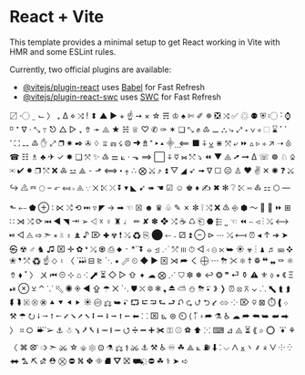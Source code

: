 # React + Vite

This template provides a minimal setup to get React working in Vite with HMR and some ESLint rules.

Currently, two official plugins are available:

- [@vitejs/plugin-react](https://github.com/vitejs/vite-plugin-react/blob/main/packages/plugin-react/README.md) uses [Babel](https://babeljs.io/) for Fast Refresh
- [@vitejs/plugin-react-swc](https://github.com/vitejs/vite-plugin-react-swc) uses [SWC](https://swc.rs/) for Fast Refresh

〼 〮 ˷ ⌙ 〉 ₊ ∆ ⋄ ⤨ ! ⬍ ▲ ▶ + ☝ ➙ × ☆ ☴ ♔ ♠ ✄ ✐ ✵ ❎ ⤨ ✅ ♲ ⚉
⛨ 〯 ˸ ⌚ ⸋ ⁺ ∇ ⋅ ⤡ ߹ ⎋ △ ▷ ₊ ⇮ ➛ ⨻ ★ ☵ ♕ ♡ ✆ ✑ ✶ ❏ ⤡ ✊ ♳ ⚊
⛬ ߴ ˹ ⌛ ⬚ ⧾ ∨ ⋆ ⤢ ⤷ ⸎ ▴ ▸ ⁺ ⇯ ➜ ⨷ ☇ ☶ ♖ ♢ ✇ ✒ ✷ ❐ ⤢ ✋ ♴ ⚋
⛶ ߵ ⃨ ⟸ ⬛ ⨣ ⩣ ⋇ ⤧ ⤶ ⏩ ▵ ▹ ⧾ ↗ ➝ ⨶ ☎ ☷ ♗ ♣ ✈ ✓ ✸ ❑ ⤧ ✨ ♵ ⚌
⟀ ‧ ⬎ ⟹ ⬜ ⨤ ⩢ ⋈ ⤲ ⤵ ⏪ ▼ ⨹ ➚ ➞ ∆ ☏ ☸ ♘ ♤ ✉ ✔ ✹ ❒ ⤲ ❌ ♶ ⚍
⟁ ⁃ ⬏ ⟺ ⬝ ⨥ ∴ ⨂ ⤩ ⤴ ⏫ ▽ ◢ ➶ ➟ ∇ ☐ ☹ ♙ ♥ ✌ ✕ ✺ ❓ ⤩ ↪ ♷ ⚎
⬠ – ⬐ ⟽ ⬞ ⨹ ∵ ⨉ ⤪ ⤫ ⏬ ▾ ◣ ➹ ➠ ☚ ☑ ☺ ♚ ♦ ✍ ✖ ✻ ❔ ⤪ ࿎ ♸ ⚏
⬡ — ⬑ ⤌ ⬟ ⊕ ∶ ⋉ ⤭ ⟲ ⏭ ▿ ◤ → ➡ ☜ ☒ ☻ ♛ ♧ ✎ ✗ ✼ ❕ ⤭ ❌ ♹ ⎆
⬢ 〜 ⃪ ⤍ ⏩ ⊞ ∷ ⋊ ⤮ ⟳ ⏮ ◀ ◥ ⇥ ➢ ⨞ ☓ ♀ ♜ ♩ ✏ ✘ ✽ ❖ ⤮ ☕ ♺ ⎗
⬣ ⬱ ˽ ☜ ⏪ ⧿ ⊲ ⋮ ⤯ ⟷ ⏯ ◁ ⨺ ⇨ ➣ ⨯ ☠ ♁ ♝ ♪ ⌦ ✚ ✾ ❗ ⤯ ♻ ⎘
⬤ ⬸ ؞ ⚂ ⏫ ⊖ ⊳ ⋯ ⤰ ⟻ ⏰ ◂ ↑ ➔ ➤ ㉿ ☢ ♂ ♞ ♫ ⌧ ✛ ✿ ❛ ⤰ ♼ ⎙
⬥ ᛫ \* ⃛ ⏬ ⦵ ⊴ ⋰ ⤱ ⲽ ⏱ ◅ ◃ ⊝ ⋉ ➥ ☀ ☣ ⋮ ♟ ♬ ⌨ ✜ ❀ ❜ ⤱ ♽ ☝
⬦ ᛬ 〈 ⃜ ⏭ ⊟ ⊵ ⋱ ⁕ ⬀ ⏲ ◆ ► ⊠ ⋊ ➦ く ⨁ ⋯ ⛈ ✂ ❄ ✝ ❁ ❝ ❠ ⚰ ⚛ ⇮
⬧ ˟ 〉 〤 ⏮ ⊝ ⊹ ⌂ ⁖ ⬈ ⏳ ◇ ▻ ⇧ ➧ ☁ ⨂ ⋰ ⛉ ❇ ❅ ↩ ❂ ❞ ⏎ ⚱ ⚠ ⚜
⬨ ⭑ 《 Ξ ⏯ ⊗ ⊻ ⌃ ⸪ ⬁ ◉ ◈ ◄ ⇪ ☂ ⨉ ⋱ ⛊ ⛌ ❆ ❃ ❟ ⏏ ⛅ ⛄ ⛈
⬩ ⃔ 》 ❭ ⏰ ⦻ ⊼ ⌄ ⸫ ⬉ ⮬ ⮭ ⮮ ⮯ ⮽ ⮾ ⮿ ⯅ ⯆ ⯇ ⯈ ☀ ♾ ⚖ ➥
⬪ ⃕ ܀ ❱ ⏱ ⊠ ⊽ ⌦ ⁘ ⬄ ⭹ ⮌ ⮍ ⮎ ⮏ ⮐ ⮑ ⮒ ⮓ ⮔ ⮕ ⮨ ⮩ ⮪ ⮫ ☁ ♿ ⚗ ➦
⬫ ⃖ ᎒ ⟩ ⏲ ⊜ ⊾ ⌧ ⸬ ⬅ ⭠ ⭡ ⭢ ⭣ ⭤ ⭥ ⭦ ⭧ ⭨ ⭩ ⭪ ⭫ ⭬ ⭭ ⭮ ☂ ⚒ ⚘ ➧
⃛ ⭕ ⌕ ⟫ ⏳ ⨻ ⊿ ⌨ ⁙ ⬆ ⚽ ⚾ ⚿ ✀ ➕ ➖ ➗ ⭯ ⭰ ⭱ ⭲ ⭳ ⭶ ⭷ ⭸ ☃ ⚓ ➢ ➨
⃜ ⭘ ⌗ 〈 ܌ ⨱ ⋀ ⌵ ⁚ ⬇ ⛽ ⟀ ⟁ ☘ ♾ ♿ ⚒ ⚓ ⚔ ⚕ ⚖ ⚗ ⚙ ⚛ ⚜ ☆ ⚔ ➣ ➩
⃡ ⭙ ⌘ 〉 ⸙ ⨰ ⋁ ⸭ ⁛ ⬌ ⛍ ⛏ ⛐ ⛑ ⛒ ⛔ ⛕ ⛖ ⛗ ⛘ ⛛ ⛝ ⛟ ҉ ⛔ ☘ ⚕ ➤ ➪

